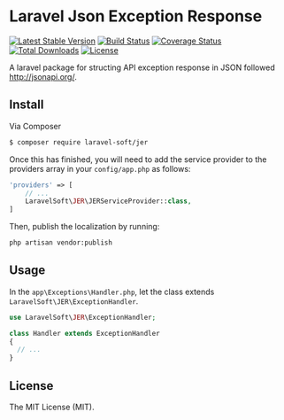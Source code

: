 # Laravel Json Exception Response #

[![Latest Stable Version](https://img.shields.io/packagist/v/laravel-soft/jer.svg?style=flat-square)](https://packagist.org/packages/laravel-soft/jer)
[![Build Status](https://travis-ci.org/thanh-taro/laravel-jer.svg?branch=master)](https://travis-ci.org/thanh-taro/laravel-jer)
[![Coverage Status](https://coveralls.io/repos/github/thanh-taro/laravel-jer/badge.svg?brand=master)](https://coveralls.io/github/thanh-taro/laravel-jer?brand=master)
[![Total Downloads](https://poser.pugx.org/laravel-soft/jer/downloads)](https://packagist.org/packages/laravel-soft/jer)
[![License](https://poser.pugx.org/laravel-soft/jer/license)](https://packagist.org/packages/laravel-soft/jer)

A laravel package for structing API exception response in JSON followed http://jsonapi.org/.

## Install


Via Composer

``` bash
$ composer require laravel-soft/jer
```

Once this has finished, you will need to add the service provider to the providers array in your `config/app.php` as follows:

``` php
'providers' => [
    // ...
    LaravelSoft\JER\JERServiceProvider::class,
]
```

Then, publish the localization by running:

``` bash
php artisan vendor:publish
```


## Usage

In the `app\Exceptions\Handler.php`, let the class extends `LaravelSoft\JER\ExceptionHandler`.

``` php
use LaravelSoft\JER\ExceptionHandler;

class Handler extends ExceptionHandler
{
  // ...
}
```


## License

The MIT License (MIT).
